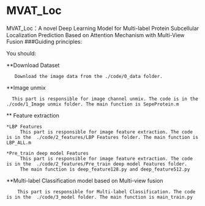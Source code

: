 # MVAT_Loc
MVAT_Loc：A novel Deep Learning Model for Multi-label Protein Subcellular Localization Prediction Based on Attention Mechanism with Multi-View Fusion
###Guiding principles:

You should:

**Download Dataset

       Download the image data from the ./code/0_data folder.

**Image unmix

      This part is responsible for image channel unmix. The code is in the  ./code/1_Image unmix folder. The main function is SepeProtein.m  

** Feature extraction

    *LBP Features
         This part is responsible for image feature extraction. The code is in the  ./code/2_features/LBP Features folder. The main function is LBP_ALL.m  

    *Pre_train deep model Features
         This part is responsible for image feature extraction. The code is in the  ./code/2_features/Pre_train deep model Features folder. 
         The main function is deep_feature128.py and deep_feature512.py

**Multi-label Classification model based on Multi-view fusion

        This part is responsible for Multi-label Classification. The code is in the  ./code/3_model folder. The main function is main_train.py
    
